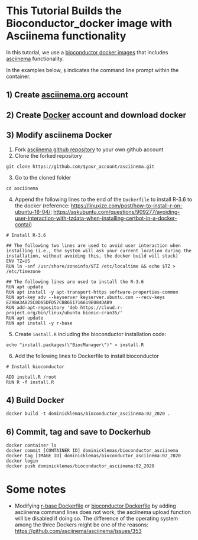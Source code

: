# This Tutorial Builds the Bioconductor_docker image with Asciinema functionality

In this tutorial, we use a [bioconductor docker images](https://hub.docker.com/r/bioconductor/bioconductor_docker) that includes [asciinema](https://asciinema.org/) functionality.

In the examples below, `$` indicates the command line prompt within the container.

## 1) Create [asciinema.org](https://asciinema.org/) account

## 2) Create [Docker](https://www.docker.com/) account and download docker

## 3) Modify asciinema Docker 
1. Fork [asciinema github repository](https://github.com/asciinema/asciinema) to your own github account
2. Clone the forked repository
```
git clone https://github.com/$your_account/asciinema.git
```
3. Go to the cloned folder
```
cd asciinema
```
4. Append the following lines to the end of the `Dockerfile` to install R-3.6 to the docker (reference: https://linuxize.com/post/how-to-install-r-on-ubuntu-18-04/; https://askubuntu.com/questions/909277/avoiding-user-interaction-with-tzdata-when-installing-certbot-in-a-docker-contai)
```
# Install R-3.6

## The following two lines are used to avoid user interaction when installing (i.e., the system will ask your current location during the installation, without avoiding this, the docker build will stuck)
ENV TZ=US
RUN ln -snf /usr/share/zoneinfo/$TZ /etc/localtime && echo $TZ > /etc/timezone

## The following lines are used to install the R-3.6
RUN apt update
RUN apt install -y apt-transport-https software-properties-common
RUN apt-key adv --keyserver keyserver.ubuntu.com --recv-keys E298A3A825C0D65DFD57CBB651716619E084DAB9
RUN add-apt-repository 'deb https://cloud.r-project.org/bin/linux/ubuntu bionic-cran35/'
RUN apt update
RUN apt install -y r-base
```
5. Create `install.R` including the bioconductor installation code:
```
echo "install.packages(\"BiocManager\")" > install.R
```
6. Add the following lines to Dockerfile to install bioconductor
```
# Install bioconductor

ADD install.R /root
RUN R -f install.R
```

## 4) Build Docker
```
docker build -t dominicklemas/bioconductor_asciinema:02_2020 .
```

## 6) Commit, tag and save to Dockerhub
```
docker container ls
docker commit [CONTAINER ID] dominicklemas/bioconductor_asciinema
docker tag [IMAGE ID] dominicklemas/bioconductor_asciinema:02_2020
docker login
docker push dominicklemas/bioconductor_asciinema:02_2020
```

# Some notes

- Modifying [r-base Dockerfile](https://github.com/rocker-org/rocker/blob/df56b98e4a2a4611fa9aacae99c4a304531c2640/r-base/Dockerfile) or [bioconductor Dockerfile](https://hub.docker.com/r/bioconductor/bioconductor_docker/dockerfile) by adding asciinema command lines does not work, the asciinema upload function will be disabled if doing so. The difference of the operating system among the three Dockers might be one of the reasons: https://github.com/asciinema/asciinema/issues/353
